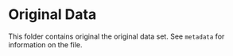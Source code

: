 # Original Data

This folder contains original the original data set. See `metadata` for
information on the file.